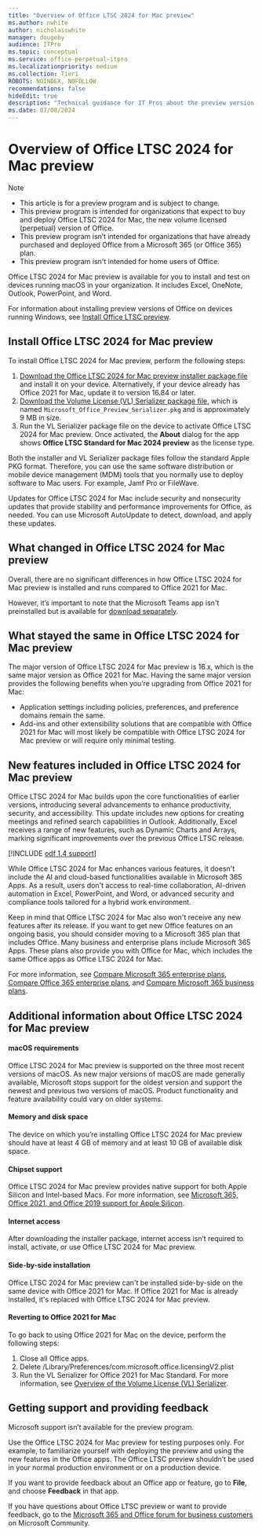 ```yaml
---
title: "Overview of Office LTSC 2024 for Mac preview"
ms.author: nwhite
author: nicholasswhite
manager: dougeby
audience: ITPro
ms.topic: conceptual
ms.service: office-perpetual-itpro
ms.localizationpriority: medium
ms.collection: Tier1
ROBOTS: NOINDEX, NOFOLLOW
recommendations: false
hideEdit: true
description: "Technical guidance for IT Pros about the preview version of Office LTSC 2024 for Mac"
ms.date: 07/08/2024
---
```


# Overview of Office LTSC 2024 for Mac preview

> [!NOTE]
> - This article is for a preview program and is subject to change.
> - This preview program is intended for organizations that expect to buy and deploy Office LTSC 2024 for Mac, the new volume licensed (perpetual) version of Office.
> - This preview program isn’t intended for organizations that have already purchased and deployed Office from a Microsoft 365 (or Office 365) plan.
> - This preview program isn't intended for home users of Office.

Office LTSC 2024 for Mac preview is available for you to install and test on devices running macOS in your organization. It includes Excel, OneNote, Outlook, PowerPoint, and Word.

For information about installing preview versions of Office on devices running Windows, see [Install Office LTSC preview](install-ltsc-preview.md).

## Install Office LTSC 2024 for Mac preview

To install Office LTSC 2024 for Mac preview, perform the following steps:

1. [Download the Office LTSC 2024 for Mac preview installer package file](https://go.microsoft.com/fwlink/p/?linkid=2245162) and install it on your device. Alternatively, if your device already has Office 2021 for Mac, update it to version 16.84 or later.
2. [Download the Volume License (VL) Serializer package file](https://go.microsoft.com/fwlink/?linkid=2261988), which is named `Microsoft_Office_Preview_Serializer.pkg` and is approximately 9 MB in size.
3. Run the VL Serializer package file on the device to activate Office LTSC 2024 for Mac preview. Once activated, the **About** dialog for the app shows **Office LTSC Standard for Mac 2024 preview** as the license type.

Both the installer and VL Serializer package files follow the standard Apple PKG format. Therefore, you can use the same software distribution or mobile device management (MDM) tools that you normally use to deploy software to Mac users. For example, Jamf Pro or FileWave.

Updates for Office LTSC 2024 for Mac include security and nonsecurity updates that provide stability and performance improvements for Office, as needed. You can use Microsoft AutoUpdate to detect, download, and apply these updates.

## What changed in Office LTSC 2024 for Mac preview

Overall, there are no significant differences in how Office LTSC 2024 for Mac preview is installed and runs compared to Office 2021 for Mac.

However, it’s important to note that the Microsoft Teams app isn't preinstalled but is available for [download separately](https://www.microsoft.com/microsoft-teams/download-app).

## What stayed the same in Office LTSC 2024 for Mac preview

The major version of Office LTSC 2024 for Mac preview is 16.x, which is the same major version as Office 2021 for Mac. Having the same major version provides the following benefits when you’re upgrading from Office 2021 for Mac:

- Application settings including policies, preferences, and preference domains remain the same.
- Add-ins and other extensibility solutions that are compatible with Office 2021 for Mac will most likely be compatible with Office LTSC 2024 for Mac preview or will require only minimal testing.

## New features included in Office LTSC 2024 for Mac preview

Office LTSC 2024 for Mac builds upon the core functionalities of earlier versions, introducing several advancements to enhance productivity, security, and accessibility. This update includes new options for creating meetings and refined search capabilities in Outlook. Additionally, Excel receives a range of new features, such as Dynamic Charts and Arrays, marking significant improvements over the previous Office LTSC release.

<!--Using include for odf 1.4 support-->
[!INCLUDE [odf 1.4 support](../../includes/odf-1-4-support-office-ltsc-preview.md)]

While Office LTSC 2024 for Mac enhances various features, it doesn't include the AI and cloud-based functionalities available in Microsoft 365 Apps. As a result, users don't access to real-time collaboration, AI-driven automation in Excel, PowerPoint, and Word, or advanced security and compliance tools tailored for a hybrid work environment. 

Keep in mind that Office LTSC 2024 for Mac also won't receive any new features after its release. If you want to get new Office features on an ongoing basis, you should consider moving to a Microsoft 365 plan that includes Office. Many business and enterprise plans include Microsoft 365 Apps. These plans also provide you with Office for Mac, which includes the same Office apps as Office LTSC 2024 for Mac. 

For more information, see [Compare Microsoft 365 enterprise plans](https://www.microsoft.com/microsoft-365/compare-microsoft-365-enterprise-plans), [Compare Office 365 enterprise plans](https://www.microsoft.com/microsoft-365/enterprise/compare-office-365-plans), and [Compare Microsoft 365 business plans](https://www.microsoft.com/microsoft-365/business/compare-all-microsoft-365-business-products).

## Additional information about Office LTSC 2024 for Mac preview

#### macOS requirements
Office LTSC 2024 for Mac preview is supported on the three most recent versions of macOS. As new major versions of macOS are made generally available, Microsoft stops support for the oldest version and support the newest and previous two versions of macOS. Product functionality and feature availability could vary on older systems.

#### Memory and disk space
The device on which you’re installing Office LTSC 2024 for Mac preview should have at least 4 GB of memory and at least 10 GB of available disk space.

#### Chipset support
Office LTSC 2024 for Mac preview provides native support for both Apple Silicon and Intel-based Macs. For more information, see [Microsoft 365, Office 2021, and Office 2019 support for Apple Silicon](https://support.microsoft.com/office/c55b603e-14a6-4b69-bdc0-2bb4c9a36834).

#### Internet access
After downloading the installer package, internet access isn’t required to install, activate, or use Office LTSC 2024 for Mac preview.

#### Side-by-side installation
Office LTSC 2024 for Mac preview can't be installed side-by-side on the same device with Office 2021 for Mac. If Office 2021 for Mac is already installed, it's replaced with Office LTSC 2024 for Mac preview.

#### Reverting to Office 2021 for Mac
To go back to using Office 2021 for Mac on the device, perform the following steps:
1. Close all Office apps.
2. Delete /Library/Preferences/com.microsoft.office.licensingV2.plist
3. Run the VL Serializer for Office 2021 for Mac Standard. For more information, see [Overview of the Volume License (VL) Serializer](../mac/volume-license-serializer.md).

## Getting support and providing feedback

Microsoft support isn’t available for the preview program.

Use the Office LTSC 2024 for Mac preview for testing purposes only. For example, to familiarize yourself with deploying the preview and using the new features in the Office apps. The Office LTSC preview shouldn’t be used in your normal production environment or on a production device.

If you want to provide feedback about an Office app or feature, go to **File**, and choose **Feedback** in that app.

If you have questions about Office LTSC preview or want to provide feedback, go to the [Microsoft 365 and Office forum for business customers](https://answers.microsoft.com/lang/msoffice/forum/msoffice_OfB) on Microsoft Community.

